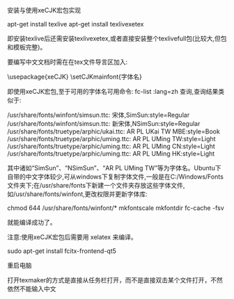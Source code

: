 安装与使用xeCJK宏包实现

  apt-get install texlive 
  apt-get install texlive­xetex 

即安装texlive后还需安装texlive­xetex,或者直接安装整个texlive­full包(比较大,但包和模板完整)。

要编写中文文档时需在在tex文件导言区加入:

  \usepackage{xeCJK}
  \setCJKmainfont{字体名}

即使用xeCJK宏包,至于可用的字体名可用命令: fc-list :lang=zh 查询,查询结果类似于:

  /usr/share/fonts/winfont/simsun.ttc: 宋体,SimSun:style=Regular
  /usr/share/fonts/winfont/simsun.ttc: 新宋体,NSimSun:style=Regular
  /usr/share/fonts/truetype/arphic/ukai.ttc: AR PL UKai TW MBE:style=Book
  /usr/share/fonts/truetype/arphic/uming.ttc: AR PL UMing TW:style=Light
  /usr/share/fonts/truetype/arphic/uming.ttc: AR PL UMing CN:style=Light
  /usr/share/fonts/truetype/arphic/uming.ttc: AR PL UMing HK:style=Light

其中诸如“SimSun”、“NSimSun”、“AR PL UMing TW”等为字体名。Ubuntu下自带的中文字体较少,可从windows下复制字体文件,一般是在C:/Windows/Fonts文件夹下;在/usr/share/fonts下新建一个文件夹存放这些字体文件,如/usr/share/fonts/winfont,更改权限并更新字体库:

  chmod 644 /usr/share/fonts/winfont/*
  mkfontscale
  mkfontdir
  fc-cache -fsv

就能编译成功了。

注意:使用xeCJK宏包后需要用 xelatex 来编译。

  sudo apt-get install fcitx-frontend-qt5

重启电脑

打开texmaker的方式是直接从任务栏打开，而不是直接双击某个文件打开，不然依然不能输入中文
